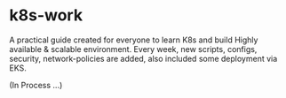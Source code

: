 # k8s-work

A practical guide created for everyone to learn K8s and build Highly available & scalable environment. Every week, new scripts, configs, security, network-policies are added, also included some deployment via EKS.

(In Process ...)
